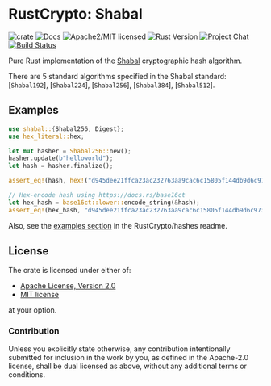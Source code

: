 # RustCrypto: Shabal

[![crate][crate-image]][crate-link]
[![Docs][docs-image]][docs-link]
![Apache2/MIT licensed][license-image]
![Rust Version][rustc-image]
[![Project Chat][chat-image]][chat-link]
[![Build Status][build-image]][build-link]

Pure Rust implementation of the [Shabal] cryptographic hash algorithm.

There are 5 standard algorithms specified in the Shabal standard: [`Shabal192`], [`Shabal224`], [`Shabal256`], [`Shabal384`], [`Shabal512`].

## Examples

```rust
use shabal::{Shabal256, Digest};
use hex_literal::hex;

let mut hasher = Shabal256::new();
hasher.update(b"helloworld");
let hash = hasher.finalize();

assert_eq!(hash, hex!("d945dee21ffca23ac232763aa9cac6c15805f144db9d6c97395437e01c8595a8"));

// Hex-encode hash using https://docs.rs/base16ct
let hex_hash = base16ct::lower::encode_string(&hash);
assert_eq!(hex_hash, "d945dee21ffca23ac232763aa9cac6c15805f144db9d6c97395437e01c8595a8");
```

Also, see the [examples section] in the RustCrypto/hashes readme.

## License

The crate is licensed under either of:

* [Apache License, Version 2.0](http://www.apache.org/licenses/LICENSE-2.0)
* [MIT license](http://opensource.org/licenses/MIT)

at your option.

### Contribution

Unless you explicitly state otherwise, any contribution intentionally submitted
for inclusion in the work by you, as defined in the Apache-2.0 license, shall be
dual licensed as above, without any additional terms or conditions.

[//]: # (badges)

[crate-image]: https://img.shields.io/crates/v/shabal.svg
[crate-link]: https://crates.io/crates/shabal
[docs-image]: https://docs.rs/shabal/badge.svg
[docs-link]: https://docs.rs/shabal/
[license-image]: https://img.shields.io/badge/license-Apache2.0/MIT-blue.svg
[rustc-image]: https://img.shields.io/badge/rustc-1.85+-blue.svg
[chat-image]: https://img.shields.io/badge/zulip-join_chat-blue.svg
[chat-link]: https://rustcrypto.zulipchat.com/#narrow/stream/260041-hashes
[build-image]: https://github.com/RustCrypto/hashes/actions/workflows/shabal.yml/badge.svg?branch=master
[build-link]: https://github.com/RustCrypto/hashes/actions/workflows/shabal.yml?query=branch:master

[//]: # (general links)

[Shabal]: https://www.cs.rit.edu/~ark/20090927/Round2Candidates/Shabal.pdf
[examples section]: https://github.com/RustCrypto/hashes#Examples
